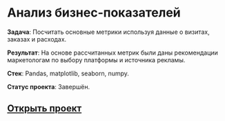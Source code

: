 # Анализ бизнес-показателей

**Задача**: Посчитать основные метрики используя данные о визитах, заказах и расходах.

**Результат**: На основе рассчитанных метрик были даны рекомендации маркетологам по выбору платформы и источника рекламы.

**Стек**: Pandas, matplotlib, seaborn, numpy.

**Статус проекта**: Завершён.

## [Открыть проект](https://github.com/MaFluer/Playrix_interview_projects/blob/main/%D0%90%D0%BD%D0%B0%D0%BB%D0%B8%D0%B7%20%D0%B1%D0%B8%D0%B7%D0%BD%D0%B5%D1%81-%D0%BF%D0%BE%D0%BA%D0%B0%D0%B7%D0%B0%D1%82%D0%B5%D0%BB%D0%B5%D0%B9/6.%20Business_performance_analysis.ipynb)
